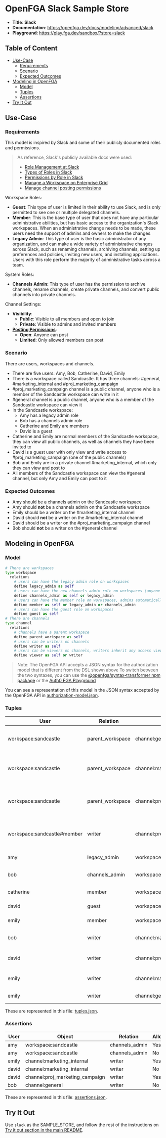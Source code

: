 # OpenFGA Slack Sample Store

* **Title**: **Slack** 
* **Documentation**: https://openfga.dev/docs/modeling/advanced/slack
* **Playground**: https://play.fga.dev/sandbox/?store=slack

## Table of Content
- [Use-Case](#use-case)
  - [Requirements](#requirements)
  - [Scenario](#scenario)
  - [Expected Outcomes](#expected-outcomes)
- [Modeling in OpenFGA](#modeling-in-openfga)
  - [Model](#model)
  - [Tuples](#tuples)
  - [Assertions](#assertions)
- [Try It Out](#try-it-out)

## Use-Case

### Requirements

This model is inspired by Slack and some of their publicly documented roles and permissions.

> As reference, Slack's publicly available docs were used:
>
> - [Role Management at Slack](https://slack.engineering/role-management-at-slack/)
> - [Types of Roles in Slack](https://slack.com/intl/en-ca/help/articles/360018112273-Types-of-roles-in-Slack)
> - [Permissions by Role in Slack](https://slack.com/intl/en-ca/help/articles/201314026-Permissions-by-role-in-Slack)
> - [Manage a Workspace on Enterprise Grid](https://slack.com/intl/en-ca/help/articles/115005225987-Manage-a-workspace-on-Enterprise-Grid)
> - [Manage channel posting permissions](https://slack.com/intl/en-ca/help/articles/360004635551-Manage-channel-posting-permissions-)


Workspace Roles:

- **Guest**: This type of user is limited in their ability to use Slack, and is only permitted to see one or multiple delegated channels.
- **Member**: This is the base type of user that does not have any particular administrative abilities, but has basic access to the organization's Slack workspaces. When an administrative change needs to be made, these users need the support of admins and owners to make the changes.
- **Legacy Admin**: This type of user is the basic administrator of any organization, and can make a wide variety of administrative changes across Slack, such as renaming channels, archiving channels, setting up preferences and policies, inviting new users, and installing applications. Users with this role perform the majority of administrative tasks across a team.

System Roles:

- **Channels Admin**: This type of user has the permission to archive channels, rename channels, create private channels, and convert public channels into private channels.

Channel Settings:

- **Visibility**:
  - **Public**: Visible to all members and open to join
  - **Private**: Visible to admins and invited members
- [**Posting Permissions**](https://slack.com/intl/en-ca/help/articles/360004635551-Manage-channel-posting-permissions-):
  - **Open**: Anyone can post
  - **Limited**: Only allowed members can post


### Scenario

There are users, workspaces and channels.
- There are five users: Amy, Bob, Catherine, David, Emily
- There is a workspace called Sandcastle. It has three channels: #general, #marketing_internal and #proj_marketing_campaign
- #proj_marketing_campaign channel is a public channel, anyone who is a member of the Sandcastle workspace can write in it
- #general channel is a public channel, anyone who is a member of the Sandcastle workspace can view it
- In the Sandcastle workspace:
  - Amy has a legacy admin role
  - Bob has a channels admin role
  - Catherine and Emily are members
  - David is a guest
- Catherine and Emily are normal members of the Sandcastle workspace, they can view all public channels, as well as channels they have been invited to
- David is a guest user with only view and write access to #proj_marketing_campaign (one of the public channels)
- Bob and Emily are in a private channel #marketing_internal, which only they can view and post to
- All members of the Sandcastle workspace can view the #general channel, but only Amy and Emily can post to it

### Expected Outcomes

- Amy should be a channels admin  on the Sandcastle workspace
- Amy should **not** be a channels admin  on the Sandcastle workspace
- Emily should be a writer on the #marketing_internal channel
- David should **not** be a writer on the #marketing_internal channel
- David should be a writer on the #proj_marketing_campaign channel
- Bob should **not** be a writer on the #general channel

## Modeling in OpenFGA

### Model

```python
# There are workspaces
type workspace
  relations
    # users can have the legacy admin role on workspaces
    define legacy_admin as self
    # users can have the new channels admin role on workspaces (anyone with a legacy admin role also gets all the channels admin role access) 
    define channels_admin as self or legacy_admin
    # users can have the member role on workspaces, admins automatically get all access granted to members
    define member as self or legacy_admin or channels_admin
    # users can have the guest role on workspaces
    define guest as self
# There are channels
type channel
  relations
    # channels have a parent workspace
    define parent_workspace as self
    # users can be writers on channels
    define writer as self
    # users can be viewers on channels, writers inherit any access viewers have
    define viewer as self or writer
```

> Note: The OpenFGA API accepts a JSON syntax for the authorization model that is different from the DSL shown above
>       To switch between the two syntaxes, you can use the [@openfga/syntax-transformer npm package](https://www.npmjs.com/package/@openfga/syntax-transformer) or the [Auth0 FGA Playground](https://play.fga.dev)

You can see a representation of this model in the JSON syntax accepted by the OpenFGA API in [authorization-model.json](./authorization-model.json).

### Tuples

| User                        | Relation         | Object                          | Description                                                                              |
|-----------------------------|------------------|---------------------------------|------------------------------------------------------------------------------------------|
| workspace:sandcastle        | parent_workspace | channel:general                 | The Sandcastle workspace is the parent workspace of the #general channel                 |
| workspace:sandcastle        | parent_workspace | channel:marketing_internal      | The Sandcastle workspace is the parent workspace of the #marketing_internal channel      |
| workspace:sandcastle        | parent_workspace | channel:proj_marketing_campaign | The Sandcastle workspace is the parent workspace of the #proj_marketing_campaign channel |
| workspace:sandcastle#member | writer           | channel:proj_marketing_campaign | Members of the Sandcastle workspace are writers in the #proj_marketing_campaign channel  |
| amy                         | legacy_admin     | workspace:sandcastle            | Amy is a legacy admin on the Sandcastle workspace                                        |
| bob                         | channels_admin   | workspace:sandcastle            | Bob is a channels admin on the Sandcastle workspace                                      |
| catherine                   | member           | workspace:sandcastle            | Catherine is a member in the Sandcastle workspace                                        |
| david                       | guest            | workspace:sandcastle            | David is a guest in the Sandcastle workspace                                             |
| emily                       | member           | workspace:sandcastle            | Emily is a member in the Sandcastle workspace                                            |
| bob                         | writer           | channel:marketing_internal      | Bob is a writer in the #marketing_internal channel                                       |
| david                       | writer           | channel:proj_marketing_campaign | David is a writer in the #proj_marketing_campaign channel                                |
| emily                       | writer           | channel:marketing_internal      | Emily is a writer in the #marketing_internal channel                                     |
| emily                       | writer           | channel:general                 | Emily is a writer in the #general channel                                                |

These are represented in this file: [tuples.json](./tuples.json).

### Assertions

| User  | Object                          | Relation       | Allowed? |
|-------|---------------------------------|----------------|----------|
| amy   | workspace:sandcastle            | channels_admin | Yes      |
| amy   | workspace:sandcastle            | channels_admin | No       |
| emily | channel:marketing_internal      | writer         | Yes      |
| david | channel:marketing_internal      | writer         | No       |
| david | channel:proj_marketing_campaign | writer         | Yes      |
| bob   | channel:general                 | writer         | No       |

These are represented in this file: [assertions.json](./assertions.json).

## Try It Out

Use `slack` as the SAMPLE_STORE, and follow the rest of the instructions on [Try it out section in the main README](https://github.com/openfga/sample-stores#try-it-out).
